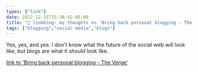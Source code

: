 ```yaml
---
types: ["link"]
date: 2022-12-31T15:38:42-05:00
title: "🔗 linkblog: my thoughts on 'Bring back personal blogging - The Verge'"
tags: ["blogging","social media","blogs"]
---
```

Yes, yes, and yes. I don't know what the future of the social web *will* look like, but blogs are what it *should* look like.  
 

[link to 'Bring back personal blogging - The Verge'](https://www.theverge.com/23513418/bring-back-personal-blogging)

